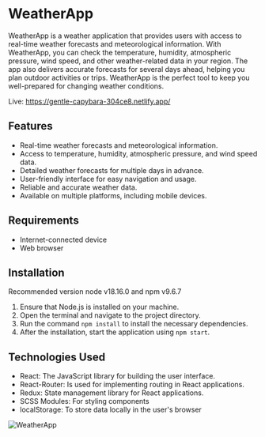 # WeatherApp

WeatherApp is a weather application that provides users with access to real-time weather forecasts and meteorological information. 
With WeatherApp, you can check the temperature, humidity, atmospheric pressure, wind speed, and other weather-related data in your region. 
The app also delivers accurate forecasts for several days ahead, helping you plan outdoor activities or trips. 
WeatherApp is the perfect tool to keep you well-prepared for changing weather conditions.

Live: https://gentle-capybara-304ce8.netlify.app/


## Features

- Real-time weather forecasts and meteorological information.
- Access to temperature, humidity, atmospheric pressure, and wind speed data.
- Detailed weather forecasts for multiple days in advance.
- User-friendly interface for easy navigation and usage.
- Reliable and accurate weather data.
- Available on multiple platforms, including mobile devices.

## Requirements

- Internet-connected device
- Web browser

## Installation
Recommended version node v18.16.0 and npm v9.6.7

1. Ensure that Node.js is installed on your machine.
2. Open the terminal and navigate to the project directory.
3. Run the command `npm install` to install the necessary dependencies.
4. After the installation, start the application using `npm start`.

## Technologies Used

- React: The JavaScript library for building the user interface.
- React-Router: Is used for implementing routing in React applications.
- Redux: State management library for React applications.
- SCSS Modules: For styling components 
- localStorage: To store data locally in the user's browser


![WeatherApp](https://i.imgur.com/ErnUNHD.png)
